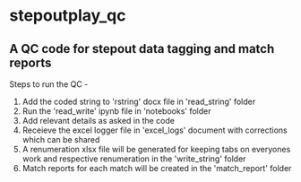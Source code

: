 # stepoutplay_qc
## A QC code for stepout data tagging and match reports

Steps to run the QC - 

1. Add the coded string to 'rstring' docx file in 'read_string' folder
2. Run the 'read_write' ipynb file in 'notebooks' folder
3. Add relevant details as asked in the code
4. Receieve the excel logger file in 'excel_logs' document with corrections which can be shared
5. A renumeration xlsx file will be generated for keeping tabs on everyones work and respective renumeration in the 'write_string' folder
6. Match reports for each match will be created in the 'match_report' folder
